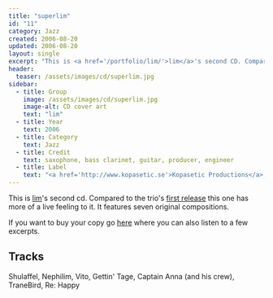 ```yaml
---
title: "superlim"
id: "11"
category: Jazz
created: 2006-08-20
updated: 2006-08-20
layout: single
excerpt: "This is <a href='/portfolio/lim/'>lim</a>'s second CD. Compared to the trio's ..."
header: 
  teaser: /assets/images/cd/superlim.jpg
sidebar:
  - title: Group
    image: /assets/images/cd/superlim.jpg
    image-alt: CD cover art
    text: "lim"
  - title: Year
    text: 2006
  - title: Category
    text: Jazz
  - title: Credit
    text: saxophone, bass clarinet, guitar, producer, engineer
  - title: Label
    text: "<a href='http://www.kopasetic.se'>Kopasetic Productions</a>, KOPACD010"
---
```


This is <a href='index.jsp?id=proj'>lim</a>'s second cd. Compared to the trio's <a href='http://www.henrikfrisk.com/index.jsp?metaId=music&amp;id=disc&about=1&amp;field=cd_title&amp;query=lim'>first release</a> this one has more of a live feeling to it. It features seven original compositions.



If you want to buy your copy go <a href='http://www.kopasetic.se/AlbumPP.asp?id=767'>here</a> where you can also listen to a few excerpts.
<h2>Tracks</h2>
Shulaffel, Nephilim, Vito, Gettin' Tage, Captain Anna (and his crew), TraneBird, Re: Happy
